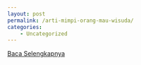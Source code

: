```yaml
---
layout: post
permalink: /arti-mimpi-orang-mau-wisuda/
categories:
    - Uncategorized
---
```


[Baca Selengkapnya](/09)